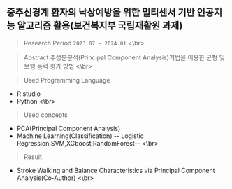 ##  중추신경계 환자의 낙상예방을 위한 멀티센서 기반 인공지능 알고리즘 활용(보건복지부 국립재활원 과제)
> Research Period
`2023.07 ~ 2024.01`
<\br>

> Abstract
주성분분석(Principal Component Analysis)기법을 이용한 균형 및 보행 능력 평가 방법
<\br>

> Used Programming Language
- R studio
- Python
<\br>

> Used concepts
- PCA(Principal Component Analysis)
- Machine Learning(Classification)
  -- Logistic Regression,SVM,XGboost,RandomForest--
<\br>

> Result
- Stroke Walking and Balance Characteristics via Principal Component Analysis(Co-Author)
<\br>
